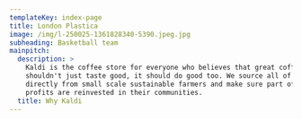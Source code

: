 ```yaml
---
templateKey: index-page
title: London Plastica
image: /img/l-250025-1361828340-5390.jpeg.jpg
subheading: Basketball team
mainpitch:
  description: >
    Kaldi is the coffee store for everyone who believes that great coffee
    shouldn't just taste good, it should do good too. We source all of our beans
    directly from small scale sustainable farmers and make sure part of the
    profits are reinvested in their communities.
  title: Why Kaldi
---
```


